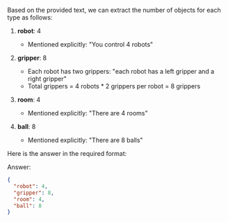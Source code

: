 Based on the provided text, we can extract the number of objects for each type as follows:

1. **robot**: 4
   - Mentioned explicitly: "You control 4 robots"
   
2. **gripper**: 8
   - Each robot has two grippers: "each robot has a left gripper and a right gripper"
   - Total grippers = 4 robots * 2 grippers per robot = 8 grippers
   
3. **room**: 4
   - Mentioned explicitly: "There are 4 rooms"
   
4. **ball**: 8
   - Mentioned explicitly: "There are 8 balls"

Here is the answer in the required format:

Answer:
```json
{
  "robot": 4,
  "gripper": 8,
  "room": 4,
  "ball": 8
}
```